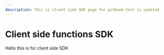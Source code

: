 ```yaml
---
description: This is client side SDK page for gitbook-test is updated
---
```


# Client side functions SDK
Hello this is for client side SDK

